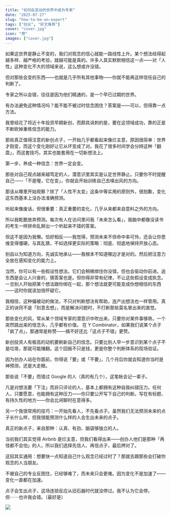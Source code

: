 ```yaml
---
title: "如何在变动的世界中成为专家"
date: "2025-07-27"
slug: "how-to-be-an-expert"
tags: ["创业", "好文推荐"]
cover: "cover.jpg"
icon: "😎"
images: ["cover.jpg"]
---
```

如果这世界是静止不变的，我们对观念的信心就能一路线性上升。某个想法经得起越多样、越严格的考验，就越可能是真的。许多人其实默默相信这一点——对「人性」这种变化不大的领域来说，这么想或许没错。



但对那些会变的东西——也就是几乎所有其他事物——你就不能再这样信任自己的判断了。



专家之所以会错，往往是因为他们精通的，是一个早已过期的世界。



有办法避免这种情况吗？能不能不被过时信念困住？答案是——可以，但得靠一点方法。



我曾经花了将近十年投资早期新创，而颇具讽刺的是，要在这领域成功，靠的正是不断砍掉重练信念的能力。



那些真正值得注意的新创点子，一开始几乎都看起来像烂主意，原因很简单：世界才刚变，而这个变化刚好让它从坏变成了对。我花了很多时间学会分辨这种「翻盘」，而这套技巧，其实也能套用在一切新想法上。



第一步，养成一种信念：世界一定会变。



那些对自己观点越来越笃定的人，潜意识里其实是认定世界静止。只要你不时提醒自己——「不是喔，它在变」，你就会开始训练自己去嗅出风的方向。



那该从哪里开始观察？除了「人性不太变」这条中等实用的原则外，很抱歉，变化这东西基本上没办法准确预测。



听起来像废话，但很重要：真正重要的变化，几乎从来都来自意料之外的方向。



所以我乾脆放弃预测。每次有人在访问里问我「未来怎么看」，我脑中都像没读书的考生一样拼命乱掰出一个听起来不错的答案。



但这不是因为我懒。恰好相反——我觉得，预测未来不但命中率可怜，还会让你思维变得僵硬。与其乱猜，不如选择更实际的策略：彻底、彻底地保持开放心态。



别自以为知道方向，先诚实地承认——我根本不知道哪边才是对的。然后把注意力全放在感知变化的能力上。



当然，你可以有一些假设性想法。它们会稍微绑住你没错，但也会驱动你前进。追东西是会让人兴奋的，猜答案也是。但你得非常有纪律，不让这些假设变成执念。
一旦别人开始把某个想法跟你绑在一起，那个想法就更可能变成你想相信的东西——这时你就该加倍怀疑它。



我相信，这种偏被动的做法，不只对判断想法有帮助，连产出想法也一样管用。真正的诀窍不是「刻意去想」，而是解决问题时，不打断那些莫名冒出来的直觉。



那些变化的风，常从某个领域专家的潜意识中吹出来。只要你对某件事够熟，一个突然跳出来的怪念头，几乎都有价值。
在 Y Combinator，如果我们说某个点子「疯了点」，那通常是称赞——搞不好还比「这点子不错」更赞。



新创投资人有极高的动机要刷新自己的信念。只要比别人早一步意识到某个点子不是垃圾，那就可能赚翻。这个回报不只是钱，更是你整个判断体系的现场验证。



因为创办人站在你面前，你得说「要」或「不要」，几个月后你就会知道你当时是神预测，还是大走眼。



那些说「不要」而错过 Google 的人（真的有几个），这笔帐会记一辈子。



凡是对想法要「下注」而非只评论的人，基本上都拥有这种自我纠错压力。任何人，只要愿意，也能拥有这种压力——你只要公开写下自己的判断。写在有标题、有持久性的地方——你会比闲聊时在意得多。



另一个我很常用的技巧：一开始先看人，不先看点子。虽然我们无法预测未来的点子长什么样，但我很能预测什么样的人会生出未来的点子。



真正的新点子，来自那种：认真、有劲、脑袋够独立的人。



当初我们其实觉得 Airbnb 是烂主意，但我们看得出来——创办人他们是那种「再怪都不会怕」的人，所以我们选择先信人、再信点子，最后押对了。



这招其实通用：想要快一点知道自己什么观念已经过时了？那就去跟那些会打破你观念的人当朋友。



不被自己的专业反困住，已经够难了，而未来只会更难。因为变化不是加速了——变化一直都在加速。



点子会生出点子，这场连锁反应从旧石器时代就没停过。我不认为它会停。
但⋯⋯也许我会错。（最好是）




![](https://prod-files-secure.s3.us-west-2.amazonaws.com/112d0858-5090-4d34-a606-b75eb8d65fd2/46476355-9cf3-4e99-9b7a-3531bc426380/1000202064.png?X-Amz-Algorithm=AWS4-HMAC-SHA256&X-Amz-Content-Sha256=UNSIGNED-PAYLOAD&X-Amz-Credential=ASIAZI2LB4666RGFSORF%2F20250930%2Fus-west-2%2Fs3%2Faws4_request&X-Amz-Date=20250930T144618Z&X-Amz-Expires=3600&X-Amz-Security-Token=IQoJb3JpZ2luX2VjEGcaCXVzLXdlc3QtMiJGMEQCIC%2B%2F0fz5XEw7JTrLvGvTzcWkbeyfFNNNQfTo0H3ciHHaAiBreitW8eS8XTbEy%2FD0U2kA4mz%2FArZ3s%2B3Q4VY9pCIoHSqIBAjw%2F%2F%2F%2F%2F%2F%2F%2F%2F%2F8BEAAaDDYzNzQyMzE4MzgwNSIMmea5%2FRxh4UWmu6MuKtwD7ICiZDBbekRLo5CT3XxFnXeeTG34sxInpA58zDzuVqMd3isHWIcTSqiniDLqoa5ERyf0yJccyNqPdXVcT52hmfVxNA6EGaePpm5ESYsl5cR41tLATWirUVq0INB10LbKSLkCyua6c3Xzui3CLW9CiJaQKVviO6B7SDfVi%2BRG8xVdGUv87eJCWBqeRECsSsNPiZ%2BQ8Cx8mC%2FO%2FEY4EhKdMUJl3qQlf7JhVDtwsWZh0CIM0%2BWdPa2Nz3XWUKfqg%2BPZGeNr0%2FVEMbyNnxGvaUICjrecrOY1NGN9nnoQ%2FthbuZrKg4Kf%2FR2HJw4qi%2ByJaA6wPPGteydSW4JACn6o%2FFbk7fMgJWdDPfdbgyvWqHhNA%2BE812heajGN6HASIGsV1OQKT%2Bcg3Bhq1tIh130W0xbgzf3LGScBdeF20hAaDLqiNvz3BHfcmvIaJ3ZgD7p3InVH1lMjaC59cV6ynvEtuXISGC1M3KRlzE%2B85zQe0bfZpIhHxhcIhMb8KylO9Cve4w1JLpYvYXQzNIjwUCPT4wkieItWQJlgYiGTvV%2FBXk%2B3bZlWfyCM4XhgZLnE%2BwZWE00Jnwo0coQQPzj9t%2BVd2YrQcafNn5vfC2G4Jd3dFJy9aoRUkXGNHN1zNoYce3kwztbvxgY6pgHoeyzNk7KLJcZv64ZoKFOgaPJcf3g%2B0zfYWbqKwx6GD3HGKZjVPBHAF5No2bIhhUKzDOqj31uRaBryupDzuuDggDpK8RSLNi99QNyYnXY59nQ7K3UNGgP%2BS0EJJ95UM%2BEDsTNB8sCLEDwwZfdTAM6V4AszT%2BCwS9MhnKB1yWYn28uLdTNJGnMYczSkCOJGeWCoAwYAndYeKYuEKeQsQZEi4UKl2RJG&X-Amz-Signature=25d69c57d31c663a611bf0b52c53009d86a2749cb714904f7e0990fcd9f145e7&X-Amz-SignedHeaders=host&x-amz-checksum-mode=ENABLED&x-id=GetObject)

